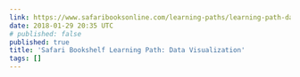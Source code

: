 ```yaml
---
link: https://www.safaribooksonline.com/learning-paths/learning-path-data/9781491987223/
date: 2018-01-29 20:35 UTC
# published: false
published: true
title: 'Safari Bookshelf Learning Path: Data Visualization'
tags: []
---
```



